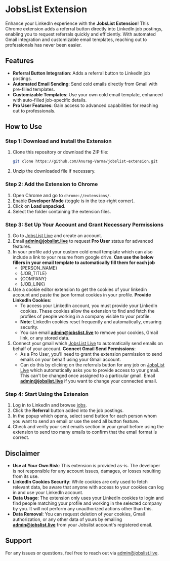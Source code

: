 # JobsList Extension

Enhance your LinkedIn experience with the **JobsList Extension**! This Chrome extension adds a referral button directly into LinkedIn job postings, enabling you to request referrals quickly and efficiently. With automated Gmail integration and customizable email templates, reaching out to professionals has never been easier.

## Features

- **Referral Button Integration**: Adds a referral button to LinkedIn job postings.
- **Automated Email Sending**: Send cold emails directly from Gmail with pre-filled templates.
- **Customizable Templates**: Use your own cold email template, enhanced with auto-filled job-specific details.
- **Pro User Features**: Gain access to advanced capabilities for reaching out to professionals.

## How to Use

### Step 1: Download and Install the Extension

1. Clone this repository or download the ZIP file:
   ```bash
   git clone https://github.com/Anurag-Varma/jobslist-extension.git
   ```
2. Unzip the downloaded file if necessary.

### Step 2: Add the Extension to Chrome

1. Open Chrome and go to `chrome://extensions/`.
2. Enable **Developer Mode** (toggle is in the top-right corner).
3. Click on **Load unpacked**.
4. Select the folder containing the extension files.

### Step 3: Set Up Your Account and Grant Necessary Permissions

1. Go to [JobsList Live](https://jobslist.live/) and create an account.
2. Email **admin@jobslist.live** to request **Pro User** status for advanced features.
3. In your profile add your custom cold email template which can also include a link to your resume from google drive. 
   **Can use the below fillers in your email template to automatically fill them for each job**
   - {PERSON_NAME}
   - {JOB_TITLE}
   - {COMPANY}
   - {JOB_LINK}
4. Use a cookie editor extension to get the cookies of your linkedin account and paste the json format cookies in your profile.
    **Provide LinkedIn Cookies**:  
   - To access your LinkedIn account, you must provide your LinkedIn cookies. These cookies allow the extension to find and fetch the profiles of people working in a company visible to your profile.  
   - **Note**: LinkedIn cookies reset frequently and automatically, ensuring security.  
   - You can email **admin@jobslist.live** to remove your cookies, Gmail link, or any stored data.
6. Connect your gmail which [JobsList Live](https://jobslist.live/) to automatically send emails on behalf of your account.
   **Connect Gmail Send Permissions**:  
   - As a Pro User, you'll need to grant the extension permission to send emails on your behalf using your Gmail account.
   - Can do this by clicking on the referrals button for any job on [JobsList Live](https://jobslist.live/) which automatically asks you to provide access to your gmail. This can't be changed once assigned to a particular gmail. Email **admin@jobslist.live** if you want to change your connected email.


### Step 4: Start Using the Extension

1. Log in to LinkedIn and browse [jobs](https://www.linkedin.com/jobs/search/).
2. Click the **Referral** button added into the job postings.
3. In the popup which opens, select send button for each person whom you want to send an email or use the send all button feature.
4. Check and verify your sent emails section in your gmail before using the extension to send too many emails to confirm that the email format is correct.


## Disclaimer

- **Use at Your Own Risk**: This extension is provided as-is. The developer is not responsible for any account issues, damages, or losses resulting from its use.  
- **LinkedIn Cookies Security**: While cookies are only used to fetch relevant data, be aware that anyone with access to your cookies can log in and use your LinkedIn account.  
- **Data Usage**: The extension only uses your LinkedIn cookies to login and find people matching your profile and working in the selected company by you. It will not perform any unauthorized actions other than this.  
- **Data Removal**: You can request deletion of your cookies, Gmail authorization, or any other data of yours by emailing **admin@jobslist.live** from your Jobslist account's registered email.


## Support

For any issues or questions, feel free to reach out via [admin@jobslist.live](mailto:admin@jobslist.live).
